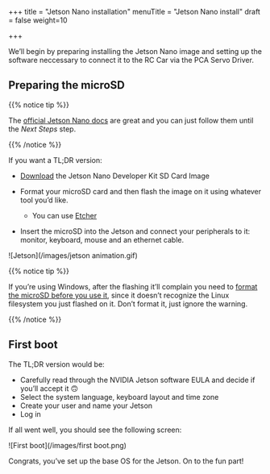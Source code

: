 +++
title = "Jetson Nano installation"
menuTitle = "Jetson Nano install"
draft = false
weight=10

+++

We’ll begin by preparing installing the Jetson Nano image and setting up the software neccessary to connect it to the RC Car via the PCA Servo Driver.

## Preparing the microSD

{{% notice tip %}}

The [official Jetson Nano docs](https://developer.nvidia.com/embedded/learn/get-started-jetson-nano-devkit) are great and you can just follow them until the *Next Steps* step.

{{% /notice %}}

If you want a TL;DR version:

- [Download](https://developer.nvidia.com/jetson-nano-sd-card-image-r322) the Jetson Nano Developer Kit SD Card Image
- Format your microSD card and then flash the image on it using whatever tool you’d like. 
  - You can use [Etcher](https://www.balena.io/etcher)

- Insert the microSD into the Jetson and connect your peripherals to it: monitor, keyboard, mouse and an ethernet cable.

![Jetson](/images/jetson animation.gif)

{{% notice tip %}}

If you’re using Windows, after the flashing it’ll complain you need to [format the microSD before you use it](https://github.com/balena-io/etcher/issues/2024), since it doesn’t recognize the Linux filesystem you just flashed on it. Don’t format it, just ignore the warning.

{{% /notice %}}

## First boot

The TL;DR version would be:

- Carefully read through the NVIDIA Jetson software EULA and decide if you’ll accept it 🙃
- Select the system language, keyboard layout and time zone
- Create your user and name your Jetson
- Log in

If all went well, you should see the following screen:

![First boot](/images/first boot.png)

Congrats, you’ve set up the base OS for the Jetson. On to the fun part!


